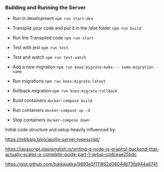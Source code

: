 ### Building and Running the Server

- Run in development `npm run start:dev`

- Transpile your code and put it in the /dist folder `npm run build`

- Run the Transpiled code `npm run start`

- Test with jest `npm run test`

- Test and watch `npm run test.watch`

- Add a new migration `npm run knex:migrate:make -- some-migration-name`

- Run migrations `npm run knex:migrate:latest`

- Rollback migration `npm run knex:migrate:rollback`

- Build containers `docker-compose build`

- Run containers `docker-compose up -d`

- Stop containers `docker-compose down`

Initial code structure and setup heavily influenced by:

 https://mbbaig.blog/apollo-server-typescript/

 https://javascript.plainenglish.io/writing-a-node-js-graphql-backend-that-actually-scales-a-complete-guide-part-1-setup-cddceae25bdc

 https://gist.github.com/tukkajukka/9893e5f111862d06044b73fa944a8741